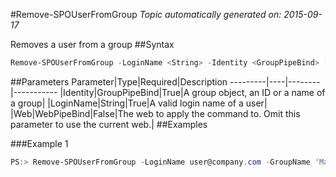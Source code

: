 #Remove-SPOUserFromGroup
*Topic automatically generated on: 2015-09-17*

Removes a user from a group
##Syntax
```powershell
Remove-SPOUserFromGroup -LoginName <String> -Identity <GroupPipeBind> [-Web <WebPipeBind>]
```


##Parameters
Parameter|Type|Required|Description
---------|----|--------|-----------
|Identity|GroupPipeBind|True|A group object, an ID or a name of a group|
|LoginName|String|True|A valid login name of a user|
|Web|WebPipeBind|False|The web to apply the command to. Omit this parameter to use the current web.|
##Examples

###Example 1
```powershell
PS:> Remove-SPOUserFromGroup -LoginName user@company.com -GroupName 'Marketing Site Members'
```

<!-- Ref: 2A7AE38C1FF2B8E342B719C932F1B7BB -->